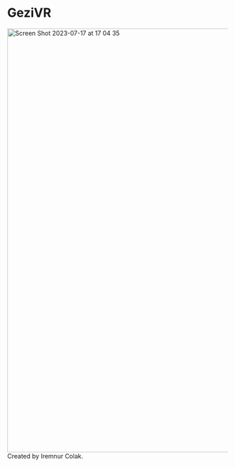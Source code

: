 # GeziVR

<img width="970" alt="Screen Shot 2023-07-17 at 17 04 35" src="https://github.com/iremnurcolak/GeziVR/assets/66388014/15daa861-b117-48db-be61-3f1b79143f6b">
Created by Iremnur Colak.
